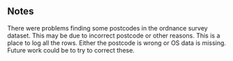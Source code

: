 ## Notes
There were problems finding some postcodes in the ordnance survey dataset. This may be due to incorrect postcode
or other reasons. This is a place to log all the rows. Either the postcode is wrong or OS data is missing.
Future work could be to try to correct these.
